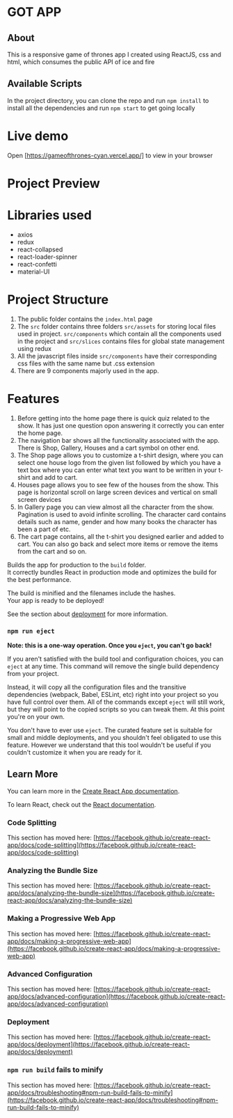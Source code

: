 # GOT APP
## About 
This is a responsive game of thrones app I created using ReactJS, css and html, which consumes the public API of ice and fire

## Available Scripts

In the project directory, you can clone the repo and run `npm install` to install all the dependencies and run `npm start` to get going locally

# Live demo
Open [https://gameofthrones-cyan.vercel.app/] to view in your browser

# Project Preview




# Libraries used
- axios
- redux
- react-collapsed
- react-loader-spinner
- react-confetti
- material-UI

# Project Structure
1. The public folder contains the `index.html` page
2. The `src` folder contains three folders `src/assets` for storing local files used in project. `src/components` which contain all the components used in the project and `src/slices` contains files for global state management using redux
3. All the javascript files inside `src/components` have their corresponding css files with the same name but .css extension
4. There are 9 components majorly used in the app.

# Features 
1. Before getting into the home page there is quick quiz related to the show. It has just one question opon answering it correctly you can enter the home page.
2. The navigation bar shows all the functionality associated with the app. There is Shop, Gallery, Houses and a cart symbol on other end.
3. The Shop page allows you to customize a t-shirt design, where you can select one house logo from the given list followed by which you have a text box where you can enter what text you want to be written in your t-shirt and add to cart. 
4. Houses page allows you to see few of the houses from the show. This page is horizontal scroll on large screen devices and vertical on small screen devices
5. In Gallery page you can view almost all the character from the show. Pagination is used to avoid infinite scrolling. The character card contains details such as name, gender and how many books the character has been a part of etc.
6. The cart page contains, all the t-shirt you designed earlier and added to cart. You can also go back and select more items or remove the items from the cart and so on. 


Builds the app for production to the `build` folder.\
It correctly bundles React in production mode and optimizes the build for the best performance.

The build is minified and the filenames include the hashes.\
Your app is ready to be deployed!

See the section about [deployment](https://facebook.github.io/create-react-app/docs/deployment) for more information.

### `npm run eject`

**Note: this is a one-way operation. Once you `eject`, you can't go back!**

If you aren't satisfied with the build tool and configuration choices, you can `eject` at any time. This command will remove the single build dependency from your project.

Instead, it will copy all the configuration files and the transitive dependencies (webpack, Babel, ESLint, etc) right into your project so you have full control over them. All of the commands except `eject` will still work, but they will point to the copied scripts so you can tweak them. At this point you're on your own.

You don't have to ever use `eject`. The curated feature set is suitable for small and middle deployments, and you shouldn't feel obligated to use this feature. However we understand that this tool wouldn't be useful if you couldn't customize it when you are ready for it.

## Learn More

You can learn more in the [Create React App documentation](https://facebook.github.io/create-react-app/docs/getting-started).

To learn React, check out the [React documentation](https://reactjs.org/).

### Code Splitting

This section has moved here: [https://facebook.github.io/create-react-app/docs/code-splitting](https://facebook.github.io/create-react-app/docs/code-splitting)

### Analyzing the Bundle Size

This section has moved here: [https://facebook.github.io/create-react-app/docs/analyzing-the-bundle-size](https://facebook.github.io/create-react-app/docs/analyzing-the-bundle-size)

### Making a Progressive Web App

This section has moved here: [https://facebook.github.io/create-react-app/docs/making-a-progressive-web-app](https://facebook.github.io/create-react-app/docs/making-a-progressive-web-app)

### Advanced Configuration

This section has moved here: [https://facebook.github.io/create-react-app/docs/advanced-configuration](https://facebook.github.io/create-react-app/docs/advanced-configuration)

### Deployment

This section has moved here: [https://facebook.github.io/create-react-app/docs/deployment](https://facebook.github.io/create-react-app/docs/deployment)

### `npm run build` fails to minify

This section has moved here: [https://facebook.github.io/create-react-app/docs/troubleshooting#npm-run-build-fails-to-minify](https://facebook.github.io/create-react-app/docs/troubleshooting#npm-run-build-fails-to-minify)
